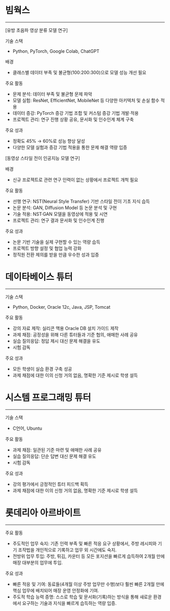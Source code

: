 # 빔웍스
___
\[유방 초음파 영상 분류 모델 연구]

기술 스택
- Python, PyTorch, Google Colab, ChatGPT

배경
- 클래스별 데이터 부족 및 불균형(100:200:300)으로 모델 성능 개선 필요

주요 활동
- 문제 분석: 데이터 부족 및 불균형 문제 파악
- 모델 실험: ResNet, EfficientNet, MobileNet 등 다양한 아키텍처 및 손실 함수 적용
- 데이터 증강: PyTorch 증강 기법 조합 및 커스텀 증강 기법 개발·적용
- 프로젝트 관리: 연구 진행 상황 공유, 문서화 및 인수인계 체계 구축

주요 성과
- 정확도 45% → 60%로 성능 향상 달성
- 다양한 모델 실험과 증강 기법 적용을 통한 문제 해결 역량 입증

\[동영상 스타일 전이 인공지능 모델 연구]

배경
- 신규 프로젝트로 관련 연구 인력이 없는 상황에서 프로젝트 개척 필요

주요 활동
- 선행 연구: NST(Neural Style Transfer) 기반 스타일 전이 기초 지식 습득
- 논문 분석: GAN, Diffusion Model 등 논문 분석 및 구현
- 기술 적용: NST·GAN 모델을 동영상에 적용 및 시연
- 프로젝트 관리: 연구 결과 문서화 및 인수인계 진행

주요 성과
- 논문 기반 기술을 실제 구현할 수 있는 역량 습득
- 프로젝트 방향 설정 및 협업 능력 강화
- 정직원 전환 제의를 받을 만큼 우수한 성과 입증

# 데이타베이스 튜터
___
기술 스택
- Python, Docker, Oracle 12c, Java, JSP, Tomcat

주요 활동
- 강의 자료 제작: 실리콘 맥용 Oracle DB 설치 가이드 제작
- 과제 채점: 공정성을 위해 다른 튜터들과 기준 협의, 애매한 사례 공유
- 실습 질의응답: 정답 제시 대신 문제 해결을 유도
- 시험 감독

주요 성과
- 모든 학생이 실습 환경 구축 성공
- 과제 채점에 대한 이의 신청 거의 없음, 명확한 기준 제시로 학생 설득

# 시스템 프로그래밍 튜터
___
기술 스택
- C언어, Ubuntu

주요 활동
- 과제 채점: 일관된 기준 마련 및 애매한 사례 공유
- 실습 질의응답: 단순 답변 대신 문제 해결 유도
- 시험 감독

주요 성과
- 강의 평가에서 긍정적인 튜터 피드백 획득
- 과제 채점에 대한 이의 신청 거의 없음, 명확한 기준 제시로 학생 설득

# 롯데리아 아르바이트
___
주요 활동
- 주도적인 업무 숙지: 기존 인력 부족 및 빠른 적응 요구 상황에서, 주방 레시피와 기기 조작법을 개인적으로 기록하고 업무 외 시간에도 숙지. 
- 전방위 업무 투입: 주방, 튀김, 카운터 등 모든 포지션을 빠르게 습득하여 2개월 만에 매장 대부분의 업무에 투입.

주요 성과
- 빠른 적응 및 기여: 동료들(4개월 이상 주방 업무만 수행)보다 훨씬 빠른 2개월 만에 핵심 업무에 배치되어 매장 운영 안정화에 기여. 
- 주도적 학습 능력 증명: 스스로 학습 및 문서화(기록)하는 방식을 통해 새로운 환경에서 요구하는 기술과 지식을 빠르게 습득하는 역량 입증.